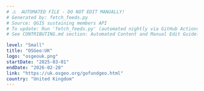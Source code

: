 ```yaml
---
# ⚠️  AUTOMATED FILE - DO NOT EDIT MANUALLY!
# Generated by: fetch_feeds.py
# Source: QGIS sustaining members API
# To update: Run 'fetch_feeds.py' (automated nightly via GitHub Actions)
# See CONTRIBUTING.md section: Automated Content and Manual Edit Guidelines

level: "Small"
title: "OSGeo:UK"
logo: "osgeouk.png"
startDate: "2025-03-01"
endDate: "2026-02-28"
link: "https://uk.osgeo.org/gofundgeo.html"
country: "United Kingdom"
---
```

